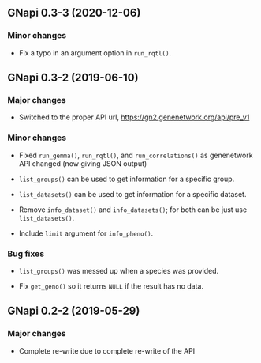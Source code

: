 ## GNapi 0.3-3 (2020-12-06)

### Minor changes

- Fix a typo in an argument option in `run_rqtl()`.


## GNapi 0.3-2 (2019-06-10)

### Major changes

- Switched to the proper API url,
  <https://gn2.genenetwork.org/api/pre_v1>

### Minor changes

- Fixed `run_gemma()`, `run_rqtl()`, and `run_correlations()` as
  genenetwork API changed (now giving JSON output)

- `list_groups()` can be used to get information for a specific group.

- `list_datasets()` can be used to get information for a specific dataset.

- Remove `info_dataset()` and `info_datasets()`; for both can be just
  use `list_datasets()`.

- Include `limit` argument for `info_pheno()`.

### Bug fixes

- `list_groups()` was messed up when a species was provided.

- Fix `get_geno()` so it returns `NULL` if the result has no data.


## GNapi 0.2-2 (2019-05-29)

### Major changes

- Complete re-write due to complete re-write of the API
